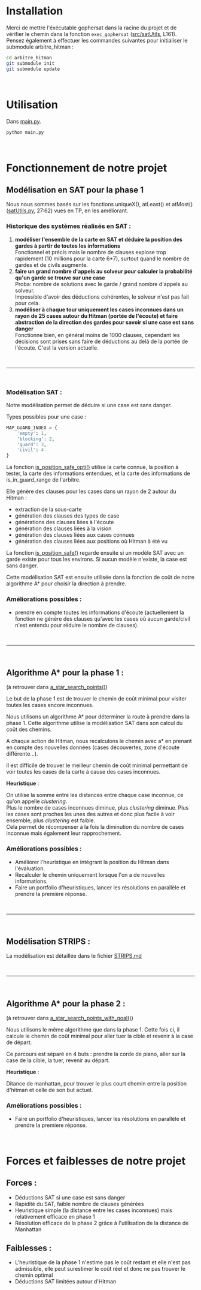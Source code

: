 # Installation

Merci de mettre l'éxécutable gophersat dans la racine du projet et de vérifier le chemin dans la fonction ```exec_gophersat``` ([src/satUtils](src/satUtils.py#L161), L161). 
Pensez également à effectuer les commandes suivantes pour initialiser le submodule arbitre_hitman :
```bash
cd arbitre_hitman
git submodule init
git submodule update
```

<br>

# Utilisation

Dans [main.py](main.py#L172).

```bash
python main.py
```

<br>

# Fonctionnement de notre projet


## Modélisation en SAT pour la phase 1

Nous nous sommes basés sur les fonctions uniqueX(), atLeast() et atMost() ([satUtils.py](src/satUtils.py#L27), 27:62) vues en TP, en les améliorant.

### Historique des systèmes réalisés en SAT :

1. **modéliser l'ensemble de la carte en SAT et déduire la position des gardes à partir de toutes les informations** <br> Fonctionnel et précis mais le nombre de clauses explose trop rapidement (10 millions pour la carte 6*7), surtout quand le nombre de gardes et de civils augmente.
2. **faire un grand nombre d'appels au solveur pour calculer la probabilité qu'un garde se trouve sur une case** <br>Proba: nombre de solutions avec le garde / grand nombre d'appels au solveur. <br>
Impossible d'avoir des déductions cohérentes, le solveur n'est pas fait pour cela.
3. **modéliser à chaque tour uniquement les cases inconnues dans un rayon de 25 cases autour du Hitman (portée de l'écoute) et faire abstraction de la direction des gardes pour savoir si une case est sans danger** <br> Fonctionne bien, en général moins de 1000 clauses, cependant les décisions sont prises sans faire de déductions au delà de la portée de l'écoute. C'est la version actuelle.

<br>

---

<br>

### Modélisation SAT :

Notre modélisation permet de déduire si une case est sans danger.

Types possibles pour une case :
```python
MAP_GUARD_INDEX = {
    'empty': 1,
    'blocking': 2,
    'guard': 3,
    'civil': 4
}
````
La fonction [is_position_safe_opti()](src/satUtils.py#L292) utilise la carte connue, la position à tester, la carte des informations entendues, et la carte des informations de is_in_guard_range de l'arbitre.

Elle génère des clauses pour les cases dans un rayon de 2 autour du Hitman :
- extraction de la sous-carte
- génération des clauses des types de case
- générations des clauses liées à l'écoute
- génération des clauses liées à la vision
- génération des clauses liées aux cases connues
- génération des clauses liées aux positions où Hitman à été vu

La fonction [is_position_safe()](src/satUtils.py#L221) regarde ensuite si un modèle SAT avec un garde existe pour tous les environs. Si aucun modèle n'existe, la case est sans danger.

Cette modélisation SAT est ensuite utilisée dans la fonction de coût de notre algorithme A* pour choisir la direction à prendre.

### Améliorations possibles :

- prendre en compte toutes les informations d'écoute (actuellement la fonction ne génère des clauses qu'avec les cases où aucun garde/civil n'est entendu pour réduire le nombre de clauses).

<br>

---

<br>

## Algorithme A* pour la phase 1 :
(à retrouver dans [a_star_search_points()](src/actionChooser.py#L291))

Le but de la phase 1 est de trouver le chemin de coût minimal pour visiter toutes les cases encore inconnues. 

Nous utilisons un algorithme A* pour déterminer la route à prendre dans la phase 1. Cette algorithme utilise la modélisation SAT dans son calcul du coût des chemins.

A chaque action de Hitman, nous recalculons le chemin avec a* en prenant en compte des nouvelles données (cases découvertes, zone d'écoute différente...).

Il est difficile de trouver le meilleur chemin de coût minimal permettant de voir toutes les cases de la carte à cause des cases inconnues. 

**Heuristique** :

On utilise la somme entre les distances entre chaque case inconnue, ce qu'on appelle *clustering*. <br>
Plus le nombre de cases inconnues diminue, plus *clustering* diminue.
Plus les cases sont proches les unes des autres et donc plus facile à voir ensemble, plus *clustering* est faible. <br>
Cela permet de récompenser à la fois la diminution du nombre de cases inconnue mais également leur rapprochement.

### Améliorations possibles :
- Améliorer l'heuristique en intégrant la position du Hitman dans l'évaluation.
- Recalculer le chemin uniquement lorsque l'on a de nouvelles informations.
- Faire un portfolio d'heuristiques, lancer les résolutions en parallèle et prendre la première réponse.

<br>

---

<br>

## Modélisation STRIPS :

La modélisation est détaillée dans le fichier [STRIPS.md](STRIPS.md)

<br>

---

<br>

## Algorithme A* pour la phase 2 :
(à retrouver dans [a_star_search_points_with_goal()](src/actionChooser.py#L418))

Nous utilisons le même algorithme que dans la phase 1. Cette fois ci, il calcule le chemin de coût minimal pour aller tuer la cible et revenir à la case de départ. 

Ce parcours est séparé en 4 buts : prendre la corde de piano, aller sur la case de la cible, la tuer, revenir au départ.

**Heuristique** :

Ditance de manhattan, pour trouver le plus court chemin entre la position d'hitman et celle de son but actuel.

### Améliorations possibles :
- Faire un portfolio d'heuristiques, lancer les résolutions en parallèle et prendre la premiere réponse.

<br>

# Forces et faiblesses de notre projet

## Forces :

- Déductions SAT si une case est sans danger
- Rapidité du SAT, faible nombre de clauses générées
- Heuristique simple (la distance entre les cases inconnues) mais relativement efficace en phase 1
- Résolution efficace de la phase 2 grâce à l'utilisation de la distance de Manhattan

## Faiblesses :

- L'heuristique de la phase 1 n'estime pas le coût restant et elle n'est pas admissible, elle peut surestimer le coût réel et donc ne pas trouver le chemin optimal
- Déductions SAT limitées autour d'Hitman
